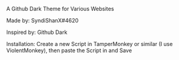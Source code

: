 A Github Dark Theme for Various Websites

Made by: SyndiShanX#4620

Inspired by: Github Dark

Installation:
Create a new Script in TamperMonkey or similar (I use ViolentMonkey), then paste the Script in and Save